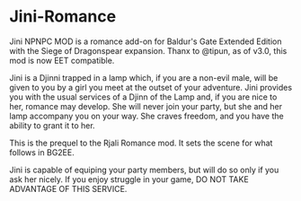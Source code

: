 # Jini-Romance

Jini NPNPC MOD is a romance add-on for Baldur's Gate Extended Edition with the Siege of Dragonspear expansion. Thanx to @tipun, as of v3.0, this mod is now EET compatible.

Jini is a Djinni trapped in a lamp which, if you are a non-evil male, will be given to you by a girl you meet at the outset of your adventure. Jini provides you with the usual services of a Djinn of the Lamp and, if you are nice to her, romance may develop. She will never join your party, but she and her lamp accompany you on your way. She craves freedom, and you have the ability to grant it to her.

This is the prequel to the Rjali Romance mod. It sets the scene for what follows in BG2EE.

Jini is capable of equiping your party members, but will do so only if you ask her nicely. If you enjoy struggle in your game, DO NOT TAKE ADVANTAGE OF THIS SERVICE.
